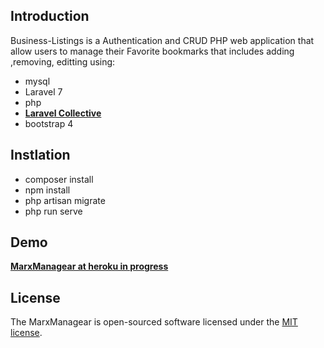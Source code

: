 ## Introduction

Business-Listings is a Authentication and CRUD PHP web application that allow users to manage their Favorite bookmarks that includes adding ,removing, editting using:

- mysql
- Laravel 7
- php
- **[Laravel Collective](https://laravelcollective.com/)**
- bootstrap 4

## Instlation

- composer install
- npm install
- php artisan migrate
- php run serve

## Demo

**[MarxManagear at heroku in progress](https://vehikl.com/)**

## License

The MarxManagear is open-sourced software licensed under the [MIT license](https://opensource.org/licenses/MIT).
